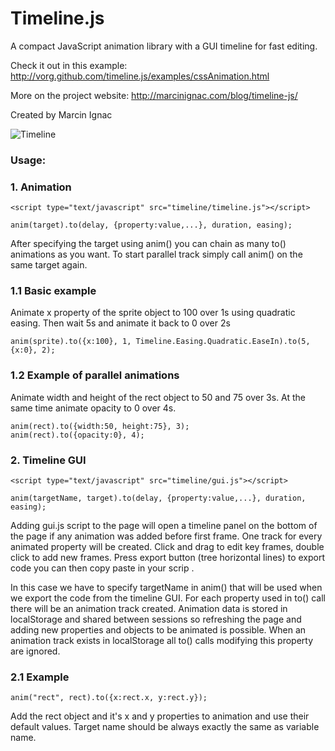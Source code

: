 # Timeline.js

A compact JavaScript animation library with a GUI timeline for fast editing.

Check it out in this example: http://vorg.github.com/timeline.js/examples/cssAnimation.html

More on the project website: http://marcinignac.com/blog/timeline-js/

Created by Marcin Ignac

![Timeline](http://vorg.github.com/timeline.js/screenshots/timeline.png)

### Usage:

### 1. Animation

	<script type="text/javascript" src="timeline/timeline.js"></script>

	anim(target).to(delay, {property:value,...}, duration, easing);

After specifying the target using anim() you can chain as many to()
animations as you want. To start parallel track simply call
anim() on the same target again.

### 1.1 Basic example

Animate x property of the sprite object to 100 over 1s using
quadratic easing. Then wait 5s and animate it back to 0 over 2s

	anim(sprite).to({x:100}, 1, Timeline.Easing.Quadratic.EaseIn).to(5, {x:0}, 2);

### 1.2 Example of parallel animations

Animate width and height of the rect object to 50 and 75 over 3s.
At the same time animate opacity to 0 over 4s.

	anim(rect).to({width:50, height:75}, 3);
	anim(rect).to({opacity:0}, 4);

### 2. Timeline GUI

	<script type="text/javascript" src="timeline/gui.js"></script>

	anim(targetName, target).to(delay, {property:value,...}, duration, easing);

Adding gui.js script to the page will open a timeline panel on the
bottom of the page if any animation was added before first frame. One
track for every animated property will be created. Click and drag to
edit key frames, double click to add new frames. Press export button
(tree horizontal lines) to export code you can then copy paste in
your scrip	.

In this case we have to specify targetName in anim() that will be
used when we export the code from the timeline GUI. For each property
used in to() call there will be an animation track created. Animation
data is stored in localStorage and shared between sessions so
refreshing the page and adding new properties and objects to be
animated is possible. When an animation track exists in localStorage
all to() calls modifying this property are ignored.


### 2.1 Example

	anim("rect", rect).to({x:rect.x, y:rect.y});

Add the rect object and it's x and y properties to animation and use
their default values. Target name should be always exactly the same as
variable name.

